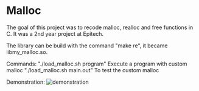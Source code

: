 # Malloc

The goal of this project was to recode malloc, realloc and free functions in C. It was a 2nd year project at Epitech.

The library can be build with the command "make re", it became libmy_malloc.so.

Commands:
"./load_malloc.sh program" Execute a program with custom malloc
"./load_malloc.sh main.out" To test the custom malloc

Demonstration:
![demonstration](https://raw.githubusercontent.com/aveldocquin/Malloc/master/docs/images/demonstration.gif)
